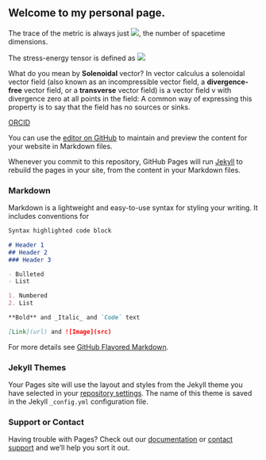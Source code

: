 ## Welcome to my personal page.

The trace of the metric is always just <img src="https://render.githubusercontent.com/render/math?math=\delta_\mu^{\mu}%20=%20d">, the number of spacetime dimensions.

The stress-energy tensor is defined as <img src="https://render.githubusercontent.com/render/math?math=T^{\mu%20\nu}%20\equiv%20\frac{2}{\sqrt{-g}}%20\frac{\delta%20S_{\mathrm{pp}}}{\delta%20g_{\mu%20\nu}}">

What do you mean by **Solenoidal** vector?
In vector calculus a solenoidal vector field (also known as an incompressible vector field, a **divergence-free** vector field, or a **transverse** vector field) is a vector field v with divergence zero at all points in the field: A common way of expressing this property is to say that the field has no sources or sinks.

[ORCID](https://orcid.org/0000-0003-0813-9480)

You can use the [editor on GitHub](https://github.com/yaojian95/yaojian95.github.io/edit/master/README.md) to maintain and preview the content for your website in Markdown files.

Whenever you commit to this repository, GitHub Pages will run [Jekyll](https://jekyllrb.com/) to rebuild the pages in your site, from the content in your Markdown files.

### Markdown

Markdown is a lightweight and easy-to-use syntax for styling your writing. It includes conventions for

```markdown
Syntax highlighted code block

# Header 1
## Header 2
### Header 3

- Bulleted
- List

1. Numbered
2. List

**Bold** and _Italic_ and `Code` text

[Link](url) and ![Image](src)
```

For more details see [GitHub Flavored Markdown](https://guides.github.com/features/mastering-markdown/).

### Jekyll Themes

Your Pages site will use the layout and styles from the Jekyll theme you have selected in your [repository settings](https://github.com/yaojian95/yaojian95.github.io/settings). The name of this theme is saved in the Jekyll `_config.yml` configuration file.

### Support or Contact

Having trouble with Pages? Check out our [documentation](https://help.github.com/categories/github-pages-basics/) or [contact support](https://github.com/contact) and we’ll help you sort it out.
